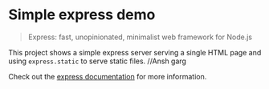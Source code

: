 # Simple express demo

> Express: fast, unopinionated, minimalist web framework for Node.js

This project shows a simple express server 
serving a single HTML page and using `express.static` to serve static files.
//Ansh garg

Check out the [express documentation](https://expressjs.com/) for more information.
